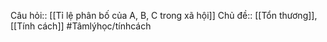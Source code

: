 Câu hỏi:: [[Tỉ lệ phân bố của A, B, C trong xã hội]] 
Chủ đề:: [[Tổn thương]], [[Tính cách]] 
#Tâmlýhọc/tínhcách
